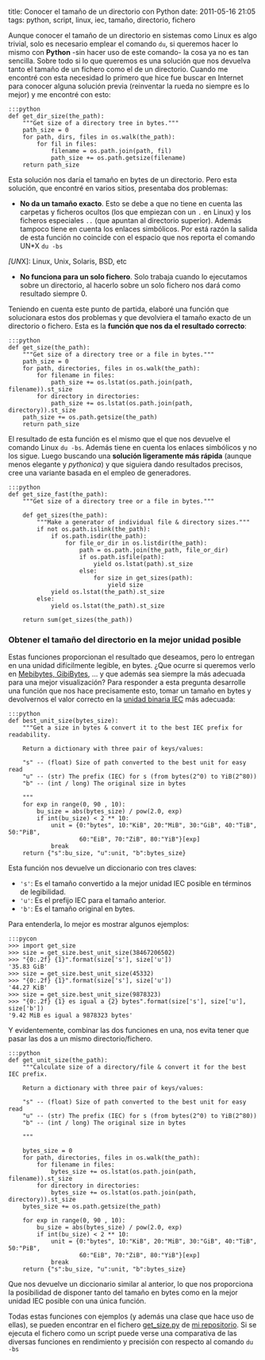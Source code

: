 title: Conocer el tamaño de un directorio con Python
date: 2011-05-16 21:05
tags: python, script, linux, iec, tamaño, directorio, fichero


Aunque conocer el tamaño de un directorio en sistemas como Linux es algo 
trivial, solo es necesario emplear el comando `du`, si queremos hacer lo mismo 
con **Python** -sin hacer uso de este comando- la cosa ya no es tan sencilla. 
Sobre todo si lo que queremos es una solución que nos devuelva tanto el tamaño 
de un fichero como el de un directorio. Cuando me encontré con esta necesidad lo 
primero que hice fue buscar en Internet para conocer alguna solución previa 
(reinventar la rueda no siempre es lo mejor) y me encontré con esto:

    :::python
    def get_dir_size(the_path):
        """Get size of a directory tree in bytes."""
        path_size = 0
        for path, dirs, files in os.walk(the_path):
            for fil in files:
                filename = os.path.join(path, fil)
                path_size += os.path.getsize(filename)
        return path_size


Esta solución nos daría el tamaño en bytes de un directorio. Pero esta solución,
 que encontré en varios sitios, presentaba dos problemas:

* **No da un tamaño exacto**. Esto se debe a que no tiene en cuenta las carpetas 
y ficheros ocultos (los que empiezan con un `.` en Linux) y los ficheros 
especiales `..` (que apuntan al directorio superior). Además tampoco tiene en 
cuenta los enlaces simbólicos. Por está razón la salida de esta función no 
coincide con el espacio que nos reporta el comando UN*X `du -bs`

*[UN*X]: Linux, Unix, Solaris, BSD, etc
    

* **No funciona para un solo fichero**. Solo trabaja cuando lo ejecutamos sobre 
un directorio, al hacerlo sobre un solo fichero nos dará como resultado siempre 0.

Teniendo en cuenta este punto de partida, elaboré una función que solucionara 
estos dos problemas y que devolviera el tamaño exacto de un directorio o 
fichero. Esta es la **función que nos da el resultado correcto**:

    :::python
    def get_size(the_path):
        """Get size of a directory tree or a file in bytes."""
        path_size = 0
        for path, directories, files in os.walk(the_path):
            for filename in files:
                path_size += os.lstat(os.path.join(path, filename)).st_size
            for directory in directories:
                path_size += os.lstat(os.path.join(path, directory)).st_size
        path_size += os.path.getsize(the_path)
        return path_size


El resultado de esta función es el mismo que el que nos devuelve el comando 
Linux `du -bs`. Además tiene en cuenta los enlaces simbólicos y no los sigue. 
Luego buscando una **solución ligeramente más rápida** (aunque menos elegante y 
*pythonica*) y que siguiera dando resultados precisos, cree una variante basada 
en el empleo de generadores. 

    :::python
    def get_size_fast(the_path):
        """Get size of a directory tree or a file in bytes."""

        def get_sizes(the_path):
            """Make a generator of individual file & directory sizes."""
            if not os.path.islink(the_path):
                if os.path.isdir(the_path):
                    for file_or_dir in os.listdir(the_path):
                        path = os.path.join(the_path, file_or_dir)
                        if os.path.isfile(path):
                            yield os.lstat(path).st_size
                        else:
                            for size in get_sizes(path):
                                yield size
                yield os.lstat(the_path).st_size
            else:
                yield os.lstat(the_path).st_size

        return sum(get_sizes(the_path))


### Obtener el tamaño del directorio en la mejor unidad posible ###

Estas funciones proporcionan el resultado que deseamos, pero lo entregan en una 
unidad difícilmente legible, en bytes. ¿Que ocurre si queremos verlo en 
[Mebibytes, GibiBytes][0], ... y que además sea siempre la más adecuada para una 
mejor visualización? Para responder a esta pregunta desarrolle una función que 
nos hace precisamente esto, tomar un tamaño en bytes y devolvernos el valor 
correcto en la [unidad binaria IEC][1] más adecuada:

  [0]: http://es.wikipedia.org/wiki/Prefijo_binario
  [1]: http://physics.nist.gov/cuu/Units/binary.html

    :::python
    def best_unit_size(bytes_size):
        """Get a size in bytes & convert it to the best IEC prefix for readability.

        Return a dictionary with three pair of keys/values:

        "s" -- (float) Size of path converted to the best unit for easy read
        "u" -- (str) The prefix (IEC) for s (from bytes(2^0) to YiB(2^80))
        "b" -- (int / long) The original size in bytes

        """
        for exp in range(0, 90 , 10):
            bu_size = abs(bytes_size) / pow(2.0, exp)
            if int(bu_size) < 2 ** 10:
                unit = {0:"bytes", 10:"KiB", 20:"MiB", 30:"GiB", 40:"TiB", 50:"PiB",
                        60:"EiB", 70:"ZiB", 80:"YiB"}[exp]
                break
        return {"s":bu_size, "u":unit, "b":bytes_size}


Esta función nos devuelve un diccionario con tres claves:

* `'s'`: Es el tamaño convertido a la mejor unidad IEC posible en términos de 
legibilidad.
* `'u'`: Es el prefijo IEC para el tamaño anterior.
* `'b'`: Es el tamaño original en bytes.

Para entenderla, lo mejor es mostrar algunos ejemplos:

    :::pycon
    >>> import get_size
    >>> size = get_size.best_unit_size(38467206502)
    >>> "{0:.2f} {1}".format(size['s'], size['u'])
    '35.83 GiB'
    >>> size = get_size.best_unit_size(45332)
    >>> "{0:.2f} {1}".format(size['s'], size['u'])
    '44.27 KiB'
    >>> size = get_size.best_unit_size(9878323)
    >>> "{0:.2f} {1} es igual a {2} bytes".format(size['s'], size['u'], size['b'])
    '9.42 MiB es igual a 9878323 bytes'


Y evidentemente, combinar las dos funciones en una, nos evita tener que pasar 
las dos a un mismo directorio/fichero. 

    :::python
    def get_unit_size(the_path):
        """Calculate size of a directory/file & convert it for the best IEC prefix.

        Return a dictionary with three pair of keys/values:

        "s" -- (float) Size of path converted to the best unit for easy read
        "u" -- (str) The prefix (IEC) for s (from bytes(2^0) to YiB(2^80))
        "b" -- (int / long) The original size in bytes

        """

        bytes_size = 0
        for path, directories, files in os.walk(the_path):
            for filename in files:
                bytes_size += os.lstat(os.path.join(path, filename)).st_size
            for directory in directories:
                bytes_size += os.lstat(os.path.join(path, directory)).st_size
        bytes_size += os.path.getsize(the_path)

        for exp in range(0, 90 , 10):
            bu_size = abs(bytes_size) / pow(2.0, exp)
            if int(bu_size) < 2 ** 10:
                unit = {0:"bytes", 10:"KiB", 20:"MiB", 30:"GiB", 40:"TiB", 50:"PiB",
                        60:"EiB", 70:"ZiB", 80:"YiB"}[exp]
                break
        return {"s":bu_size, "u":unit, "b":bytes_size}


Que nos devuelve un diccionario similar al anterior, lo que nos proporciona la 
posibilidad de disponer tanto del tamaño en bytes como en la mejor unidad IEC 
posible con una única función. 

Todas estas funciones con ejemplos (y además una clase que hace uso de ellas), 
se pueden encontrar en el fichero [get_size.py][2] de [mi repositorio][repo]. Si 
se ejecuta el fichero como un script puede verse una comparativa de las diversas 
funciones en rendimiento y precisión con respecto al comando `du -bs`

  [2]: https://bitbucket.org/joedicastro/python-recipes/src/tip/src/get_size.py
  [repo]: http://code.joedicastro.com
